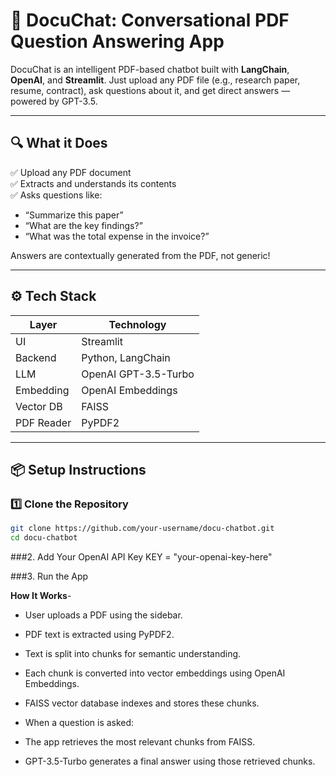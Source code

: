 # 📄 DocuChat: Conversational PDF Question Answering App

DocuChat is an intelligent PDF-based chatbot built with **LangChain**, **OpenAI**, and **Streamlit**. Just upload any PDF file (e.g., research paper, resume, contract), ask questions about it, and get direct answers — powered by GPT-3.5.

---

## 🔍 What it Does

✅ Upload any PDF document  
✅ Extracts and understands its contents  
✅ Asks questions like:  
- “Summarize this paper”  
- “What are the key findings?”  
- “What was the total expense in the invoice?”  

Answers are contextually generated from the PDF, not generic!

---

## ⚙️ Tech Stack

| Layer       | Technology                     |
|------------|---------------------------------|
| UI         | Streamlit                       |
| Backend    | Python, LangChain               |
| LLM        | OpenAI GPT-3.5-Turbo            |
| Embedding  | OpenAI Embeddings               |
| Vector DB  | FAISS                           |
| PDF Reader | PyPDF2                          |

---

## 📦 Setup Instructions

### 1️⃣ Clone the Repository
```bash
git clone https://github.com/your-username/docu-chatbot.git
cd docu-chatbot
```

###2. Add Your OpenAI API Key
KEY = "your-openai-key-here"

###3. Run the App

**How It Works**-
- User uploads a PDF using the sidebar.

- PDF text is extracted using PyPDF2.

- Text is split into chunks for semantic understanding.

- Each chunk is converted into vector embeddings using OpenAI Embeddings.

- FAISS vector database indexes and stores these chunks.

- When a question is asked:

- The app retrieves the most relevant chunks from FAISS.

- GPT-3.5-Turbo generates a final answer using those retrieved chunks.


